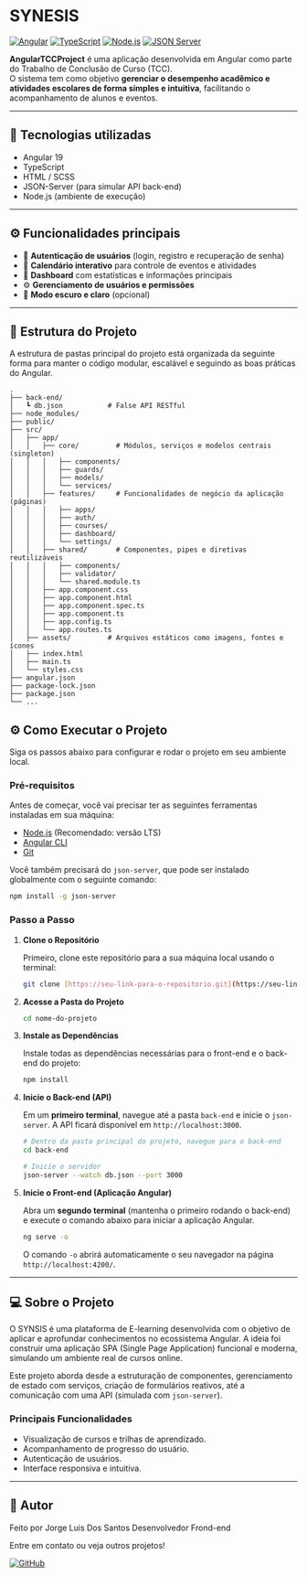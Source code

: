 # SYNESIS

[![Angular](https://img.shields.io/badge/Angular-19-DD0031?logo=angular&logoColor=white)](https://angular.io/) 
[![TypeScript](https://img.shields.io/badge/TypeScript-4.9-3178C6?logo=typescript&logoColor=white)](https://www.typescriptlang.org/)
[![Node.js](https://img.shields.io/badge/Node.js-22-339933?logo=node.js&logoColor=white)](https://nodejs.org/)
[![JSON Server](https://img.shields.io/badge/JSON--Server-FE692B?logo=json&logoColor=white)](https://github.com/typicode/json-server)

**AngularTCCProject** é uma aplicação desenvolvida em Angular como parte do Trabalho de Conclusão de Curso (TCC).  
O sistema tem como objetivo **gerenciar o desempenho acadêmico e atividades escolares de forma simples e intuitiva**, facilitando o acompanhamento de alunos e eventos.

---

## 🚀 Tecnologias utilizadas

- Angular 19  
- TypeScript  
- HTML / SCSS  
- JSON-Server (para simular API back-end)  
- Node.js (ambiente de execução)  

---

## ⚙️ Funcionalidades principais

- 🔐 **Autenticação de usuários** (login, registro e recuperação de senha)  
- 📅 **Calendário interativo** para controle de eventos e atividades  
- 🧾 **Dashboard** com estatísticas e informações principais  
- ⚙️ **Gerenciamento de usuários e permissões**  
- 🌙 **Modo escuro e claro** (opcional)  

---


## 🧩 Estrutura do Projeto

A estrutura de pastas principal do projeto está organizada da seguinte forma para manter o código modular, escalável e seguindo as boas práticas do Angular.

```
.
├── back-end/
│   ┗ db.json           # False API RESTful 
├── node_modules/
├── public/
├── src/
│   ├── app/
│   │   ├── core/         # Módulos, serviços e modelos centrais (singleton)
│   │   │   ├── components/
│   │   │   ├── guards/
│   │   │   ├── models/
│   │   │   └── services/
│   │   ├── features/     # Funcionalidades de negócio da aplicação (páginas)
│   │   │   ├── apps/
│   │   │   ├── auth/
│   │   │   ├── courses/
│   │   │   ├── dashboard/
│   │   │   └── settings/
│   │   ├── shared/       # Componentes, pipes e diretivas reutilizáveis
│   │   │   ├── components/
│   │   │   ├── validator/
│   │   │   └── shared.module.ts
│   │   ├── app.component.css
│   │   ├── app.component.html
│   │   ├── app.component.spec.ts
│   │   ├── app.component.ts
│   │   ├── app.config.ts
│   │   └── app.routes.ts
│   ├── assets/         # Arquivos estáticos como imagens, fontes e ícones
│   ├── index.html
│   ├── main.ts
│   └── styles.css
├── angular.json
├── package-lock.json
├── package.json
└── ...
```


## ⚙️ Como Executar o Projeto

Siga os passos abaixo para configurar e rodar o projeto em seu ambiente local.

### Pré-requisitos

Antes de começar, você vai precisar ter as seguintes ferramentas instaladas em sua máquina:
* [Node.js](https://nodejs.org/en/) (Recomendado: versão LTS)
* [Angular CLI](https://angular.io/cli)
* [Git](https://git-scm.com)

Você também precisará do `json-server`, que pode ser instalado globalmente com o seguinte comando:
```bash
npm install -g json-server
```

### Passo a Passo

1.  **Clone o Repositório**
    
    Primeiro, clone este repositório para a sua máquina local usando o terminal:
    ```bash
    git clone [https://seu-link-para-o-repositorio.git](https://seu-link-para-o-repositorio.git)
    ```

2.  **Acesse a Pasta do Projeto**
    
    ```bash
    cd nome-do-projeto
    ```

3.  **Instale as Dependências**
    
    Instale todas as dependências necessárias para o front-end e o back-end do projeto:
    ```bash
    npm install
    ```

4.  **Inicie o Back-end (API)**
    
    Em um **primeiro terminal**, navegue até a pasta `back-end` e inicie o `json-server`. A API ficará disponível em `http://localhost:3000`.
    ```bash
    # Dentro da pasta principal do projeto, navegue para o back-end
    cd back-end

    # Inicie o servidor
    json-server --watch db.json --port 3000
    ```

5.  **Inicie o Front-end (Aplicação Angular)**
    
    Abra um **segundo terminal** (mantenha o primeiro rodando o back-end) e execute o comando abaixo para iniciar a aplicação Angular.
    ```bash
    ng serve -o
    ```
    O comando `-o` abrirá automaticamente o seu navegador na página `http://localhost:4200/`.

---

## 💻 Sobre o Projeto

O SYNSIS é uma plataforma de E-learning desenvolvida com o objetivo de aplicar e aprofundar conhecimentos no ecossistema Angular. A ideia foi construir uma aplicação SPA (Single Page Application) funcional e moderna, simulando um ambiente real de cursos online.

Este projeto aborda desde a estruturação de componentes, gerenciamento de estado com serviços, criação de formulários reativos, até a comunicação com uma API (simulada com `json-server`).

### Principais Funcionalidades
* Visualização de cursos e trilhas de aprendizado.
* Acompanhamento de progresso do usuário.
* Autenticação de usuários.
* Interface responsiva e intuitiva.

---
## 👤 Autor

Feito por  Jorge Luis Dos Santos
Desenvolvedor Frond-end

Entre em contato ou veja outros projetos!

[![GitHub](https://img.shields.io/badge/GitHub-181717?style=for-the-badge&logo=github&logoColor=white)](https://github.com/[Exorcista01])
